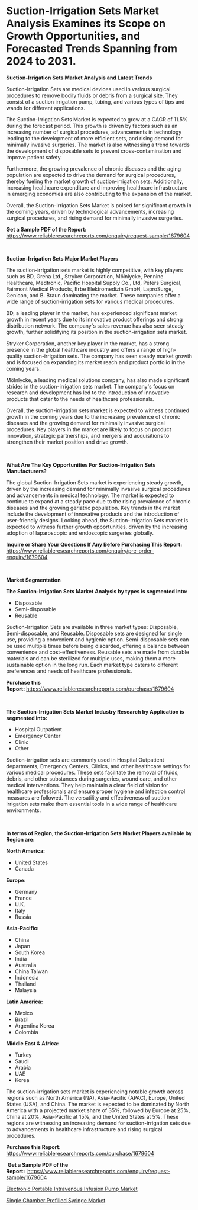 <p><h1>Suction-Irrigation Sets Market Analysis Examines its Scope on Growth Opportunities, and Forecasted Trends Spanning from 2024 to 2031.</h1></p><p><strong>Suction-Irrigation Sets Market Analysis and Latest Trends</strong></p>
<p><p>Suction-Irrigation Sets are medical devices used in various surgical procedures to remove bodily fluids or debris from a surgical site. They consist of a suction irrigation pump, tubing, and various types of tips and wands for different applications.</p><p>The Suction-Irrigation Sets Market is expected to grow at a CAGR of 11.5% during the forecast period. This growth is driven by factors such as an increasing number of surgical procedures, advancements in technology leading to the development of more efficient sets, and rising demand for minimally invasive surgeries. The market is also witnessing a trend towards the development of disposable sets to prevent cross-contamination and improve patient safety.</p><p>Furthermore, the growing prevalence of chronic diseases and the aging population are expected to drive the demand for surgical procedures, thereby fueling the market growth of suction-irrigation sets. Additionally, increasing healthcare expenditure and improving healthcare infrastructure in emerging economies are also contributing to the expansion of the market.</p><p>Overall, the Suction-Irrigation Sets Market is poised for significant growth in the coming years, driven by technological advancements, increasing surgical procedures, and rising demand for minimally invasive surgeries.</p></p>
<p><strong>Get a Sample PDF of the Report:&nbsp;</strong> <a href="https://www.reliableresearchreports.com/enquiry/request-sample/1679604">https://www.reliableresearchreports.com/enquiry/request-sample/1679604</a></p>
<p>&nbsp;</p>
<p><strong>Suction-Irrigation Sets Major Market Players</strong></p>
<p><p>The suction-irrigation sets market is highly competitive, with key players such as BD, Grena Ltd., Stryker Corporation, Mölnlycke, Pennine Healthcare, Medtronic, Pacific Hospital Supply Co., Ltd, Péters Surgical, Fairmont Medical Products, Erbe Elektromedizin GmbH, LaproSurge, Genicon, and B. Braun dominating the market. These companies offer a wide range of suction-irrigation sets for various medical procedures.</p><p>BD, a leading player in the market, has experienced significant market growth in recent years due to its innovative product offerings and strong distribution network. The company's sales revenue has also seen steady growth, further solidifying its position in the suction-irrigation sets market.</p><p>Stryker Corporation, another key player in the market, has a strong presence in the global healthcare industry and offers a range of high-quality suction-irrigation sets. The company has seen steady market growth and is focused on expanding its market reach and product portfolio in the coming years.</p><p>Mölnlycke, a leading medical solutions company, has also made significant strides in the suction-irrigation sets market. The company's focus on research and development has led to the introduction of innovative products that cater to the needs of healthcare professionals.</p><p>Overall, the suction-irrigation sets market is expected to witness continued growth in the coming years due to the increasing prevalence of chronic diseases and the growing demand for minimally invasive surgical procedures. Key players in the market are likely to focus on product innovation, strategic partnerships, and mergers and acquisitions to strengthen their market position and drive growth.</p></p>
<p>&nbsp;</p>
<p><strong>What Are The Key Opportunities For Suction-Irrigation Sets Manufacturers?</strong></p>
<p><p>The global Suction-Irrigation Sets market is experiencing steady growth, driven by the increasing demand for minimally invasive surgical procedures and advancements in medical technology. The market is expected to continue to expand at a steady pace due to the rising prevalence of chronic diseases and the growing geriatric population. Key trends in the market include the development of innovative products and the introduction of user-friendly designs. Looking ahead, the Suction-Irrigation Sets market is expected to witness further growth opportunities, driven by the increasing adoption of laparoscopic and endoscopic surgeries globally.</p></p>
<p><strong>Inquire or Share Your Questions If Any Before Purchasing This Report:</strong> <a href="https://www.reliableresearchreports.com/enquiry/pre-order-enquiry/1679604">https://www.reliableresearchreports.com/enquiry/pre-order-enquiry/1679604</a></p>
<p>&nbsp;</p>
<p><strong>Market Segmentation</strong></p>
<p><strong>The Suction-Irrigation Sets Market Analysis by types is segmented into:</strong></p>
<p><ul><li>Disposable</li><li>Semi-disposable</li><li>Reusable</li></ul></p>
<p><p>Suction-Irrigation Sets are available in three market types: Disposable, Semi-disposable, and Reusable. Disposable sets are designed for single use, providing a convenient and hygienic option. Semi-disposable sets can be used multiple times before being discarded, offering a balance between convenience and cost-effectiveness. Reusable sets are made from durable materials and can be sterilized for multiple uses, making them a more sustainable option in the long run. Each market type caters to different preferences and needs of healthcare professionals.</p></p>
<p><strong>Purchase this Report:&nbsp;</strong><a href="https://www.reliableresearchreports.com/purchase/1679604">https://www.reliableresearchreports.com/purchase/1679604</a></p>
<p>&nbsp;</p>
<p><strong>The Suction-Irrigation Sets Market Industry Research by Application is segmented into:</strong></p>
<p><ul><li>Hospital Outpatient</li><li>Emergency Center</li><li>Clinic</li><li>Other</li></ul></p>
<p><p>Suction-irrigation sets are commonly used in Hospital Outpatient departments, Emergency Centers, Clinics, and other healthcare settings for various medical procedures. These sets facilitate the removal of fluids, debris, and other substances during surgeries, wound care, and other medical interventions. They help maintain a clear field of vision for healthcare professionals and ensure proper hygiene and infection control measures are followed. The versatility and effectiveness of suction-irrigation sets make them essential tools in a wide range of healthcare environments.</p></p>
<p>&nbsp;</p>
<p><strong>In terms of Region, the Suction-Irrigation Sets Market Players available by Region are:</strong></p>
<p>
    <p> <strong> North America: </strong>
        <ul>
            <li>United States</li>
            <li>Canada</li>
        </ul>
        </p> 
    <p> <strong> Europe: </strong>
        <ul>
            <li>Germany</li>
            <li>France</li>
            <li>U.K.</li>
            <li>Italy</li>
            <li>Russia</li>
        </ul>
        </p> 
    <p> <strong> Asia-Pacific: </strong>
        <ul>
            <li>China</li>
            <li>Japan</li>
            <li>South Korea</li>
            <li>India</li>
            <li>Australia</li>
            <li>China Taiwan</li>
            <li>Indonesia</li>
            <li>Thailand</li>
            <li>Malaysia</li>
        </ul>
        </p> 
    <p> <strong> Latin America: </strong>
        <ul>
            <li>Mexico</li>
            <li>Brazil</li>
            <li>Argentina Korea</li>
            <li>Colombia</li>
        </ul>
        </p> 
    <p> <strong> Middle East & Africa: </strong>
        <ul>
            <li>Turkey</li>
            <li>Saudi</li>
            <li>Arabia</li>
            <li>UAE</li>
            <li>Korea</li>
        </ul>
    </p>
    </p>
<p><p>The suction-irrigation sets market is experiencing notable growth across regions such as North America (NA), Asia-Pacific (APAC), Europe, United States (USA), and China. The market is expected to be dominated by North America with a projected market share of 35%, followed by Europe at 25%, China at 20%, Asia-Pacific at 15%, and the United States at 5%. These regions are witnessing an increasing demand for suction-irrigation sets due to advancements in healthcare infrastructure and rising surgical procedures.</p></p>
<p><strong>Purchase this Report: </strong><a href="https://www.reliableresearchreports.com/purchase/1679604">https://www.reliableresearchreports.com/purchase/1679604</a></p>
<p>&nbsp;<strong>Get a Sample PDF of the Report:&nbsp;&nbsp;</strong><a href="https://www.reliableresearchreports.com/enquiry/request-sample/1679604">https://www.reliableresearchreports.com/enquiry/request-sample/1679604</a></p>
<p><strong></strong></p>
<p><p><a href="https://github.com/khansimonweber1lqujlwoz15d/Market-Research-Report-List-1/blob/main/electronic-portable-intravenous-infusion-pump-market.md">Electronic Portable Intravenous Infusion Pump Market</a></p><p><a href="https://github.com/Sherrillcrooksxa8i18ucf2m/Market-Research-Report-List-1/blob/main/single-chamber-prefilled-syringe-market.md">Single Chamber Prefilled Syringe Market</a></p></p>